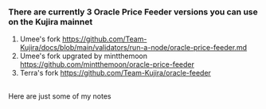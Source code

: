 ### There are currently 3 Oracle Price Feeder versions you can use on the Kujira mainnet
1. Umee's fork https://github.com/Team-Kujira/docs/blob/main/validators/run-a-node/oracle-price-feeder.md
2. Umee's fork upgrated by mintthemoon https://github.com/mintthemoon/oracle-price-feeder
3. Terra's fork https://github.com/Team-Kujira/oracle-feeder
##
Here are just some of my notes
